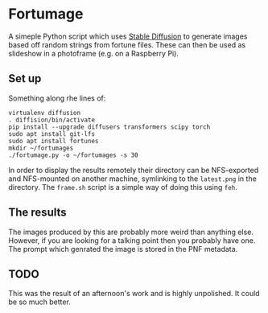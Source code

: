 # Fortumage

A simeple Python script which uses [Stable Diffusion](https://huggingface.co/runwayml/stable-diffusion-v1-5)
to generate images based off random strings from fortune files. These can then
be used as slideshow in a photoframe (e.g. on a Raspberry Pi).

## Set up

Something along rhe lines of:
```
virtualenv diffusion
. diffision/bin/activate
pip install --upgrade diffusers transformers scipy torch
sudo apt install git-lfs
sudo apt install fortunes
mkdir ~/fortumages
./fortumage.py -o ~/fortumages -s 30
```

In order to display the results remotely their directory can be NFS-exported and
NFS-mounted on another machine, symlinking to the `latest.png` in the
directory. The `frame.sh` script is a simple way of doing this using `feh`.

## The results

The images produced by this are probably more weird than anything else. However,
if you are looking for a talking point then you probably have one. The prompt
which genrated the image is stored in the PNF metadata.

## TODO

This was the result of an afternoon's work and is highly unpolished. It could be
so much better.
